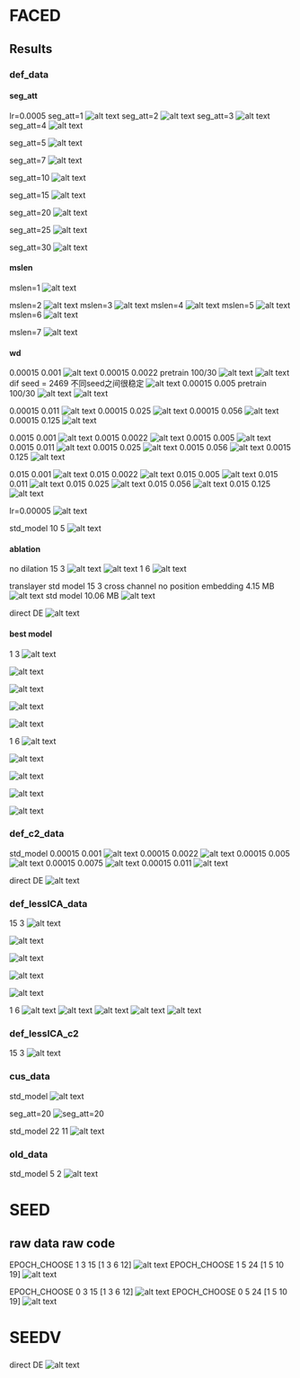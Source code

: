 # FACED


## Results  
### def_data

#### seg_att
lr=0.0005
seg_att=1
![alt text](image-9.png)
seg_att=2
![alt text](image-20.png)
seg_att=3
![alt text](image-21.png)
seg_att=4
![alt text](image-22.png)

seg_att=5
![alt text](image-11.png)

seg_att=7
![alt text](image-23.png)

seg_att=10
![alt text](image-7.png)

seg_att=15
![alt text](image-2.png)


seg_att=20
![alt text](image-10.png)

seg_att=25
![alt text](image-8.png)

seg_att=30
![alt text](image-13.png)

#### mslen
mslen=1
![alt text](image-12.png)

mslen=2
![alt text](image-16.png)
mslen=3
![alt text](image-3.png)
mslen=4
![alt text](image-18.png)
mslen=5
![alt text](image-14.png)
mslen=6
![alt text](image-19.png)

mslen=7
![alt text](image-15.png)

#### wd
0.00015 0.001
![alt text](image-31.png)
0.00015 0.0022  pretrain 100/30
![alt text](image-32.png)
![alt text](image-73.png)
dif seed = 2469  不同seed之间很稳定
![alt text](image-75.png)
0.00015 0.005  pretrain 100/30
![alt text](image-33.png)
![alt text](image-45.png)

0.00015 0.011
![alt text](image-34.png)
0.00015 0.025
![alt text](image-35.png)
0.00015 0.056
![alt text](image-36.png)
0.00015 0.125
![alt text](image-37.png)

0.0015 0.001
![alt text](image-26.png)
0.0015 0.0022
![alt text](image-25.png)
0.0015 0.005
![alt text](image-24.png)
0.0015 0.011
![alt text](image-27.png)
0.0015 0.025
![alt text](image-28.png)
0.0015 0.056
![alt text](image-29.png)
0.0015 0.125
![alt text](image-30.png)

0.015 0.001
![alt text](image-44.png)
0.015 0.0022
![alt text](image-38.png)
0.015 0.005
![alt text](image-39.png)
0.015 0.011
![alt text](image-40.png)
0.015 0.025
![alt text](image-41.png)
0.015 0.056
![alt text](image-42.png)
0.015 0.125
![alt text](image-43.png)

lr=0.00005
![alt text](image-1.png)

std_model 10 5
![alt text](image-6.png)

#### ablation
no dilation
15 3
![alt text](image-67.png)
![alt text](image-66.png)
1 6
![alt text](image-74.png)

translayer 
std model 15 3 cross channel no position embedding  4.15 MB
![alt text](image-80.png)
std model 10.06 MB
![alt text](image-82.png)

direct DE
![alt text](image-83.png)

#### best model
1 3
![alt text](image-56.png)

![alt text](image-57.png)

![alt text](image-58.png)

![alt text](image-59.png)

![alt text](image-60.png)

1 6
![alt text](image-51.png)

![alt text](image-52.png)

![alt text](image-53.png)

![alt text](image-54.png)

![alt text](image-55.png)
### def_c2_data

std_model
0.00015 0.001
![alt text](image-50.png)
0.00015 0.0022
![alt text](image-46.png)
0.00015 0.005
![alt text](image-47.png)
0.00015 0.0075
![alt text](image-48.png)
0.00015 0.011
![alt text](image-49.png)

direct DE
![alt text](image-85.png)

### def_lessICA_data
15 3
![alt text](image-65.png)

![alt text](image-64.png)

![alt text](image-63.png)

![alt text](image-62.png)

![alt text](image-61.png)

1 6
![alt text](image-68.png)
![alt text](image-69.png)
![alt text](image-70.png)
![alt text](image-71.png)
![alt text](image-72.png)

### def_lessICA_c2
15 3
![alt text](image-81.png)


### cus_data
std_model
![alt text](image-3.png)

seg_att=20
![seg_att=20](image.png)

std_model 22 11
![alt text](image-4.png)

### old_data
std_model 5 2
![alt text](image-5.png)




# SEED
## raw data raw code
EPOCH_CHOOSE 1 3 15 [1 3 6 12]
![alt text](image-78.png)
EPOCH_CHOOSE 1 5 24 [1 5 10 19]
![alt text](image-77.png)

EPOCH_CHOOSE 0 3 15 [1 3 6 12]
![alt text](image-79.png)
EPOCH_CHOOSE 0 5 24 [1 5 10 19]
![alt text](image-76.png)

# SEEDV
###
direct DE
![alt text](image-84.png)



